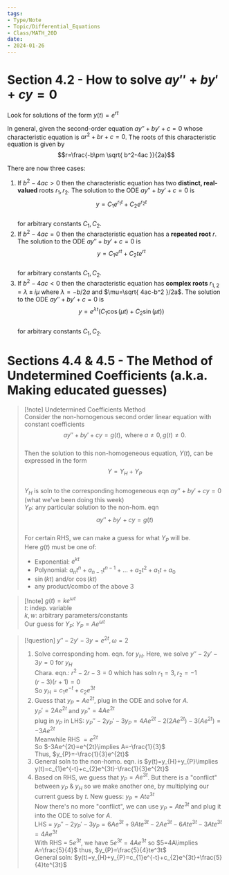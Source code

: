 ```yaml
---
tags:  
- Type/Note  
- Topic/Differential_Equations  
- Class/MATH_20D  
date:  
- 2024-01-26  
---
```

  
# Section 4.2 - How to solve $ay''+by'+cy=0$  
  
Look for solutions of the form $y(t)=e^{rt}$  
  
In general, given the second-order equation $ay''+by'+c=0$ whose characteristic equation is $ar^2+br+c=0$. The roots of this characteristic equation is given by  
$$r=\frac{-b\pm \sqrt{ b^2-4ac }}{2a}$$  
  
There are now three cases:  
1. If $b^2-4ac>0$ then the characteristic equation has two **distinct, real-valued** roots $r_{1},r_{2}$. The solution to the ODE $ay''+by'+c=0$ is  
$$y=C_{1}e^{r_{1}t}+C_{2}e^{r_{2}t}$$  
for arbitrary constants $C_{1},C_{2}$.  
2. If $b^2-4ac=0$ then the characteristic equation has a **repeated root** $r$. The solution to the ODE $ay''+by'+c=0$ is  
$$y=C_{1}e^{rt}+C_{2}te^{rt}$$  
for arbitrary constants $C_{1},C_{2}$.  
3. If $b^2-4ac<0$ then the characteristic equation has **complex roots** $r_{1,2}=\lambda\pm i\mu$ where $\lambda=-b/2a$ and $\mu=\sqrt{ 4ac-b^2 }/2a$. The solution to the ODE $ay''+by'+c=0$ is  
$$y=e^{\lambda t}(C_{1}\cos(\mu t)+C_{2}\sin(\mu t))$$  
for arbitrary constants $C_{1},C_{2}$.  
  
# Sections 4.4 & 4.5 - The Method of Undetermined Coefficients (a.k.a. Making educated guesses)  
  
> [!note] Undetermined Coefficients Method  
> Consider the non-homogenous second order linear equation with constant coefficients  
> $$ay''+by'+cy=g(t),\text{ where }a\neq 0,g(t)\neq 0.$$  
> Then the solution to this non-homogeneous equation, $Y(t)$, can be expressed in the form  
> $$Y=Y_{H}+Y_{P}$$  
> $Y_{H}$ is soln to the corresponding homogeneous eqn $ay''+by'+cy=0$ (what we've been doing this week)  
> $Y_{P}$: any particular solution to the non-hom. eqn  
> $$ay''+by'+cy=g(t)$$  
> For certain RHS, we can make a guess for what $Y_{P}$ will be.  
> Here $g(t)$ must be one of:  
> - Exponential: $e^{kt}$  
> - Polynomial: $a_{n}t^n+a_{n-1}t^{n-1}+\dots+a_{2}t^2+a_{1}t+a_{0}$  
> - $\sin(kt)$ and/or $\cos(kt)$  
> - any product/combo of the above 3  
  
> [!note] $g(t)=ke^{\omega t}$  
> $t$: indep. variable  
> $k,w$: arbitrary parameters/constants  
> Our guess for $Y_{P}$: $Y_{P}=Ae^{\omega t}$  
  
> [!question] $y''-2y'-3y=e^{2t},\omega=2$  
> 1. Solve corresponding hom. eqn. for $y_{H}$. Here, we solve $y''-2y'-3y=0$ for $y_{H}$  
> Chara. eqn.: $r^2-2r-3=0$ which has soln $r_{1}=3,r_{2}=-1$  
> $(r-3)(r+1)=0$  
> So $y_{H}=c_{1}e^{-t}+c_{2}e^{3t}$  
> 2. Guess that $y_{P}=Ae^{2t}$, plug in the ODE and solve for $A$.  
> $y_{P}'=2Ae^{2t}$ and $y_{P}''=4Ae^{2t}$  
> plug in $y_{P}$ in LHS: $y_{P}''-2y_{P}'-3y_{P}=4Ae^{2t}-2(2Ae^{2t})-3(Ae^{2t})=-3Ae^{2t}$  
> Meanwhile RHS $=e^{2t}$  
> So $-3Ae^{2t}=e^{2t}\implies A=-\frac{1}{3}$  
> Thus, $y_{P}=-\frac{1}{3}e^{2t}$  
> 3. General soln to the non-homo. eqn. is $y(t)=y_{H}+y_{P}\implies y(t)=c_{1}e^{-t}+c_{2}e^{3t}-\frac{1}{3}e^{2t}$  
> 2. Based on RHS, we guess that $y_{P}=Ae^{3t}$. But there is a "conflict" between $y_{P}$ & $y_{H}$ so we make another one, by multiplying our current guess by $t$. New guess: $y_{P}=Ate^{3t}$  
> Now there's no more "conflict", we can use $y_{P}=Ate^{3t}$ and plug it into the ODE to solve for $A$.  
> LHS = $y_{P}''-2y_{P}'-3y_{P}=6Ae^{3t}+9Ate^{3t}-2Ae^{3t}-6Ate^{3t}-3Ate^{3t}=4Ae^{3t}$  
> With RHS = $5e^{3t}$, we have $5e^{3t}=4Ae^{3t}$ so $5=4A\implies A=\frac{5}{4}$ thus, $y_{P}=\frac{5}{4}te^3t$  
> General soln: $y(t)=y_{H}+y_{P}=c_{1}e^{-t}+c_{2}e^{3t}+\frac{5}{4}te^{3t}$  

